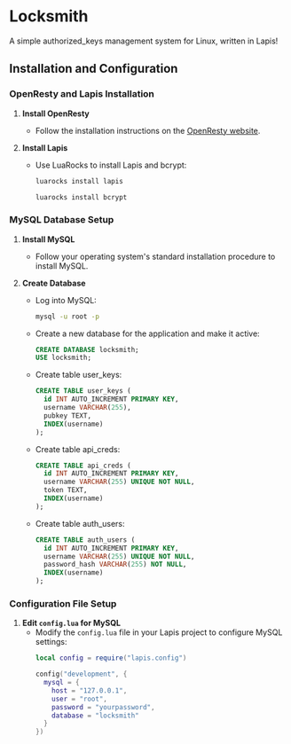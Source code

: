 # Locksmith
A simple authorized_keys management system for Linux, written in Lapis!

## Installation and Configuration

### OpenResty and Lapis Installation

1. **Install OpenResty**
   - Follow the installation instructions on the [OpenResty website](https://openresty.org/en/installation.html).

2. **Install Lapis**
   - Use LuaRocks to install Lapis and bcrypt:
     ```bash
     luarocks install lapis
     ```

     ```bash
     luarocks install bcrypt
     ```

### MySQL Database Setup

1. **Install MySQL**
   - Follow your operating system's standard installation procedure to install MySQL.

2. **Create Database**
   - Log into MySQL:
     ```bash
     mysql -u root -p
     ```
   - Create a new database for the application and make it active:
     ```sql
     CREATE DATABASE locksmith;
     USE locksmith;
     ```
   - Create table user_keys:
     ```sql
     CREATE TABLE user_keys (
       id INT AUTO_INCREMENT PRIMARY KEY,
       username VARCHAR(255),
       pubkey TEXT,
       INDEX(username)
     );
     ```
   - Create table api_creds:
     ```sql
     CREATE TABLE api_creds (
       id INT AUTO_INCREMENT PRIMARY KEY,
       username VARCHAR(255) UNIQUE NOT NULL,
       token TEXT,
       INDEX(username)
     );
     ```
   - Create table auth_users:
     ```sql
     CREATE TABLE auth_users (
       id INT AUTO_INCREMENT PRIMARY KEY,
       username VARCHAR(255) UNIQUE NOT NULL,
       password_hash VARCHAR(255) NOT NULL,
       INDEX(username)
     );
     ```
   
### Configuration File Setup

1. **Edit `config.lua` for MySQL**
   - Modify the `config.lua` file in your Lapis project to configure MySQL settings:
     ```lua
     local config = require("lapis.config")

     config("development", {
       mysql = {
         host = "127.0.0.1",
         user = "root",
         password = "yourpassword",
         database = "locksmith"
       }
     })
     ```
